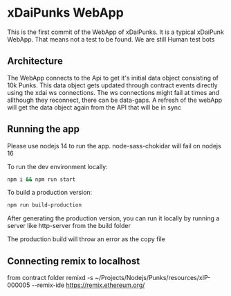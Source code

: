 # xDaiPunks WebApp
This is the first commit of the WebApp of xDaiPunks. It is a typical xDaiPunk WebApp. That means not a test to be found. We are still Human test bots

## Architecture
The WebApp connects to the Api to get  it's initial data object consisting of 10k Punks. This data object gets updated through contract events directly using the xdai ws connections. The ws connections might fail at times and allthough they reconnect, there can be data-gaps. A refresh of the webApp will get the data object again from the API that will be in sync

## Running the app
Please use nodejs 14 to run the app. node-sass-chokidar will fail on nodejs 16

To run the dev environment locally:

```sh
npm i && npm run start
```

To build a production version:

```sh
npm run build-production
```

After generating the production version, you can run it locally by running a server like http-server from the build folder

The production build will throw an error as the copy file 



## Connecting remix to localhost

from contract folder
remixd -s ~/Projects/Nodejs/Punks/resources/xIP-000005 --remix-ide https://remix.ethereum.org/ 

